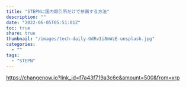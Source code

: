 ```yaml
---
title: "STEPNに国内取引所だけで参画する方法"
description: ""
date: "2022-06-05T05:51:01Z"
toc: true
share: true
thumbnail: "/images/tech-daily-GdRvIi8mWzE-unsplash.jpg"
categories:
  - ""
tags:
  - "STEPN"
---
```




https://changenow.io?link_id=f7a43f719a3c6e&amount=500&from=xrp

